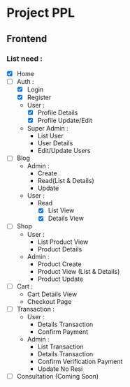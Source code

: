 # Project PPL
## Frontend
### List need :
  + [x] Home 
  + [ ] Auth :
    + [x] Login
    + [x] Register
    + User :
        * [x] Profile Details
        * [x] Profile Update/Edit
    + Super Admin :
        * List User
        * User Details
        * Edit/Update Users
  + [ ] Blog
    + Admin :
        * Create
        * Read(List & Details)
        * Update
    + User :
        * Read
          + [x] List View
          + [x] Details View
  + [ ] Shop
    + User :
        * List Product View
        * Product Details
    + Admin :
        * Product Create
        * Product View (List & Details)
        * Product Update
  + [ ] Cart :
    + Cart Details View 
    + Checkout Page
  + [ ] Transaction :
    + User :
        * Details Transaction
        * Confirm Payment
    + Admin :
        * List Transaction
        * Details Transaction
        * Confirm Verification Payment
        * Update No Resi
  + [ ] Consultation (Coming Soon)